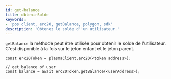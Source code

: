 ```yaml
---
id: get-balance
title: obtenirSolde
keywords:
- 'pos client, erc20, getBalance, polygon, sdk'
description: 'Obtenez le solde d''un utilisateur.'
---
```


`getBalance` la méthode peut être utilisée pour obtenir le solde de l'utilisateur. C'est disponible à la fois sur le jeton enfant et le jeton parent.

```
const erc20Token = plasmaClient.erc20(<token address>);

// get balance of user
const balance = await erc20Token.getBalance(<userAddress>);
```
